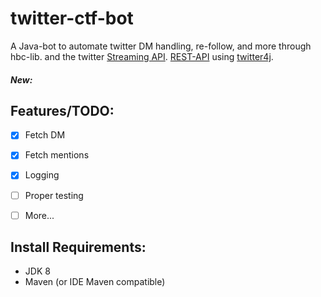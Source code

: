 # twitter-ctf-bot
A Java-bot to automate twitter DM handling, re-follow, and more through hbc-lib. and the twitter [Streaming API](https://dev.twitter.com/streaming/overview).
[REST-API](https://dev.twitter.com/rest/public) using [twitter4j](https://github.com/yusuke/twitter4j/).

##### New:



## Features/TODO:

- [x] Fetch DM
- [x] Fetch mentions
- [x] Logging
- [ ] Proper testing
- [ ] More...




## Install Requirements:

* JDK 8
* Maven (or IDE Maven compatible)
